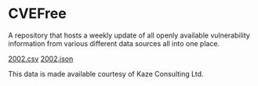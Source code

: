 # CVEFree
A repository that hosts a weekly update of all openly available vulnerability information from various different data sources all into one place.

[2002.csv](https://harri-renney-kaze.github.io/CVEFree/2002/2002.csv)
[2002.json](https://harri-renney-kaze.github.io/CVEFree/2002/2002.json)

This data is made available courtesy of Kaze Consulting Ltd.
